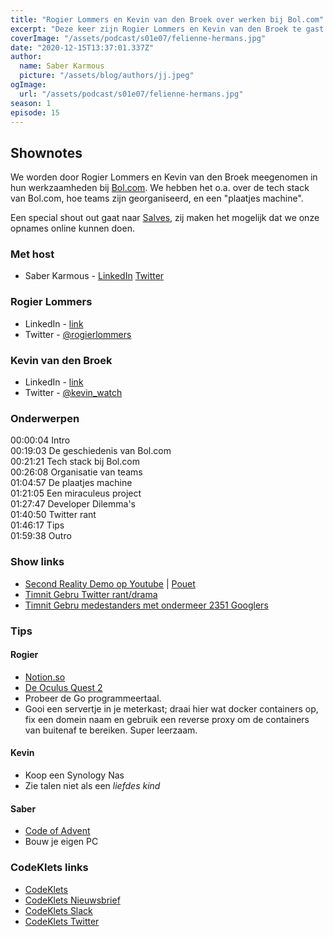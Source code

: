 ```yaml
---
title: "Rogier Lommers en Kevin van den Broek over werken bij Bol.com"
excerpt: "Deze keer zijn Rogier Lommers en Kevin van den Broek te gast. Ze werken allebei voor Bol.com, en vertellen met een aanstekelijk enthousiasme over hun werkzaamheden bij Bol."
coverImage: "/assets/podcast/s01e07/felienne-hermans.jpg"
date: "2020-12-15T13:37:01.337Z"
author:
  name: Saber Karmous
  picture: "/assets/blog/authors/jj.jpeg"
ogImage:
  url: "/assets/podcast/s01e07/felienne-hermans.jpg"
season: 1
episode: 15
---
```


## Shownotes

We worden door Rogier Lommers en Kevin van den Broek meegenomen in hun werkzaamheden bij [Bol.com](https://bol.com). We hebben het o.a. over de tech stack van Bol.com, hoe teams zijn georganiseerd, en een "plaatjes machine".

Een special shout out gaat naar [Salves](https://www.salves.nl), zij maken het mogelijk dat we onze opnames online kunnen doen.

### Met host

- Saber Karmous - [LinkedIn](https://www.linkedin.com/in/saberkarmous/) [Twitter](https://twitter.com/sdotone)

### Rogier Lommers

- LinkedIn - [link](https://www.linkedin.com/in/rogierlommers/)
- Twitter - [@rogierlommers](https://twitter.com/rogierlommers)

### Kevin van den Broek

- LinkedIn - [link](https://www.linkedin.com/in/kevin-van-den-broek-9b768b132/)
- Twitter - [@kevin_watch](https://twitter.com/kevin_watch)

### Onderwerpen

00:00:04 Intro  
00:19:03 De geschiedenis van Bol.com  
00:21:21 Tech stack bij Bol.com  
00:26:08 Organisatie van teams  
01:04:57 De plaatjes machine  
01:21:05 Een miraculeus project  
01:27:47 Developer Dilemma's  
01:40:50 Twitter rant  
01:46:17 Tips  
01:59:38 Outro  

### Show links

- [Second Reality Demo op Youtube](https://www.youtube.com/watch?v=rFv7mHTf0nA) | [Pouet](https://www.pouet.net/prod.php?which=63)
- [Timnit Gebru Twitter rant/drama](https://twitter.com/timnitGebru/status/1334352694664957952)
- [Timnit Gebru medestanders met ondermeer 2351 Googlers](https://googlewalkout.medium.com/standing-with-dr-timnit-gebru-isupporttimnit-believeblackwomen-6dadc300d382)

### Tips

#### Rogier

- [Notion.so](https://notion.so)
- [De Oculus Quest 2](https://www.oculus.com/quest-2/)
- Probeer de Go programmeertaal.
- Gooi een servertje in je meterkast; draai hier wat docker containers op, fix een domein naam en gebruik een reverse proxy om de containers van buitenaf te bereiken. Super leerzaam.

#### Kevin

- Koop een Synology Nas
- Zie talen niet als een *liefdes kind*

#### Saber

- [Code of Advent](https://adventofcode.com)
- Bouw je eigen PC

### CodeKlets links

- [CodeKlets](https://codeklets.nl)
- [CodeKlets Nieuwsbrief](https://codeklets.nl/newsletter)
- [CodeKlets Slack](https://join.slack.com/t/codeklets/shared_invite/enQtNzQ4MTI4MTMxNzY2LWYzNTk0NzE1YzdkNDczYTg1MDBjZDIyZjkzMThmYTBkZTY3ZTBhNDYyOGY4OWQxZGExM2Q5NzA2ZDM0NGY1ZGM)
- [CodeKlets Twitter](https://twitter.com/codeklets)
